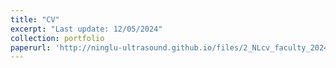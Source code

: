 ```yaml
---
title: "CV"
excerpt: "Last update: 12/05/2024"
collection: portfolio
paperurl: 'http://ninglu-ultrasound.github.io/files/2_NLcv_faculty_2024_v7.pdf' 
---
```

